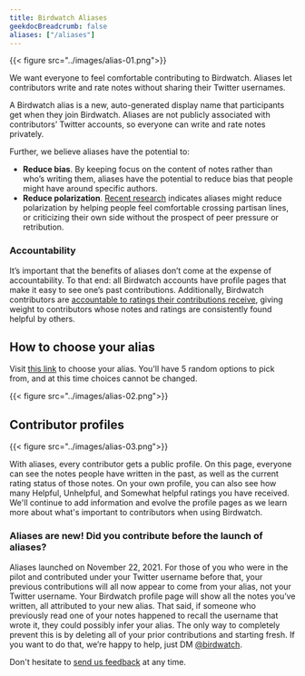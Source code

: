 ```yaml
---
title: Birdwatch Aliases
geekdocBreadcrumb: false
aliases: ["/aliases"]
---
```


{{< figure src="../images/alias-01.png">}}

We want everyone to feel comfortable contributing to Birdwatch. Aliases let contributors write and rate notes without sharing their Twitter usernames.

A Birdwatch alias is a new, auto-generated display name that participants get when they join Birdwatch. Aliases are not publicly associated with contributors’ Twitter accounts, so everyone can write and rate notes privately.

Further, we believe aliases have the potential to:

- **Reduce bias**. By keeping focus on the content of notes rather than who’s writing them, aliases have the potential to reduce bias that people might have around specific authors.
- **Reduce polarization**. [Recent research](https://twitter.com/chris_bail/status/1379453587558952960?s=20) indicates aliases might reduce polarization by helping people feel comfortable crossing partisan lines, or criticizing their own side without the prospect of peer pressure or retribution.

### Accountability

It’s important that the benefits of aliases don’t come at the expense of accountability. To that end: all Birdwatch accounts have profile pages that make it easy to see one’s past contributions. Additionally, Birdwatch contributors are [accountable to ratings their contributions receive](https://twitter.com/birdwatch/status/1404519791394758657), giving weight to contributors whose notes and ratings are consistently found helpful by others.

## How to choose your alias

Visit [this link](https://twitter.com/i/birdwatch/u/me) to choose your alias. You'll have 5 random options to pick from, and at this time choices cannot be changed.

{{< figure src="../images/alias-02.png">}}

## Contributor profiles

{{< figure src="../images/alias-03.png">}}

With aliases, every contributor gets a public profile. On this page, everyone can see the notes people have written in the past, as well as the current rating status of those notes. On your own profile, you can also see how many Helpful, Unhelpful, and Somewhat helpful ratings you have received. We'll continue to add information and evolve the profile pages as we learn more about what's important to contributors when using Birdwatch.

### Aliases are new! Did you contribute before the launch of aliases?

Aliases launched on November 22, 2021. For those of you who were in the pilot and contributed under your Twitter username before that, your previous contributions will all now appear to come from your alias, not your Twitter username. Your Birdwatch profile page will show all the notes you’ve written, all attributed to your new alias. That said, if someone who previously read one of your notes happened to recall the username that wrote it, they could possibly infer your alias. The only way to completely prevent this is by deleting all of your prior contributions and starting fresh. If you want to do that, we’re happy to help, just DM [@birdwatch](http://twitter.com/birdwatch).

Don't hesitate to [send us feedback](http://twitter.com/birdwatch) at any time.
